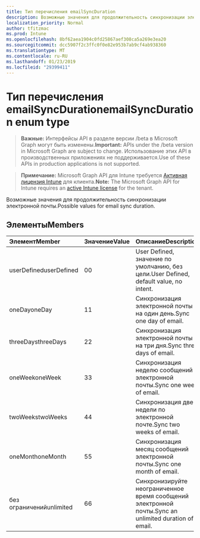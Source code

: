 ```yaml
---
title: Тип перечисления emailSyncDuration
description: Возможные значения для продолжительность синхронизации электронной почты.
localization_priority: Normal
author: tfitzmac
ms.prod: Intune
ms.openlocfilehash: 8bf62aea1904c0fd25867aef308ca5a269e3ea20
ms.sourcegitcommit: dcc5907f2c3ffc0f0e82e953b7ab9cf4ab938360
ms.translationtype: MT
ms.contentlocale: ru-RU
ms.lasthandoff: 01/23/2019
ms.locfileid: "29399411"
---
```

# <a name="emailsyncduration-enum-type"></a><span data-ttu-id="cda51-103">Тип перечисления emailSyncDuration</span><span class="sxs-lookup"><span data-stu-id="cda51-103">emailSyncDuration enum type</span></span>

> <span data-ttu-id="cda51-104">**Важные:** Интерфейсы API в разделе версии /beta в Microsoft Graph могут быть изменены.</span><span class="sxs-lookup"><span data-stu-id="cda51-104">**Important:** APIs under the /beta version in Microsoft Graph are subject to change.</span></span> <span data-ttu-id="cda51-105">Использование этих API в производственных приложениях не поддерживается.</span><span class="sxs-lookup"><span data-stu-id="cda51-105">Use of these APIs in production applications is not supported.</span></span>

> <span data-ttu-id="cda51-106">**Примечание:** Microsoft Graph API для Intune требуется [Активная лицензия Intune](https://go.microsoft.com/fwlink/?linkid=839381) для клиента.</span><span class="sxs-lookup"><span data-stu-id="cda51-106">**Note:** The Microsoft Graph API for Intune requires an [active Intune license](https://go.microsoft.com/fwlink/?linkid=839381) for the tenant.</span></span>

<span data-ttu-id="cda51-107">Возможные значения для продолжительность синхронизации электронной почты.</span><span class="sxs-lookup"><span data-stu-id="cda51-107">Possible values for email sync duration.</span></span>

## <a name="members"></a><span data-ttu-id="cda51-108">Элементы</span><span class="sxs-lookup"><span data-stu-id="cda51-108">Members</span></span>
|<span data-ttu-id="cda51-109">Элемент</span><span class="sxs-lookup"><span data-stu-id="cda51-109">Member</span></span>|<span data-ttu-id="cda51-110">Значение</span><span class="sxs-lookup"><span data-stu-id="cda51-110">Value</span></span>|<span data-ttu-id="cda51-111">Описание</span><span class="sxs-lookup"><span data-stu-id="cda51-111">Description</span></span>|
|:---|:---|:---|
|<span data-ttu-id="cda51-112">userDefined</span><span class="sxs-lookup"><span data-stu-id="cda51-112">userDefined</span></span>|<span data-ttu-id="cda51-113">0</span><span class="sxs-lookup"><span data-stu-id="cda51-113">0</span></span>|<span data-ttu-id="cda51-114">User Defined, значение по умолчанию, без цели.</span><span class="sxs-lookup"><span data-stu-id="cda51-114">User Defined, default value, no intent.</span></span>|
|<span data-ttu-id="cda51-115">oneDay</span><span class="sxs-lookup"><span data-stu-id="cda51-115">oneDay</span></span>|<span data-ttu-id="cda51-116">1</span><span class="sxs-lookup"><span data-stu-id="cda51-116">1</span></span>|<span data-ttu-id="cda51-117">Синхронизация электронной почты на один день.</span><span class="sxs-lookup"><span data-stu-id="cda51-117">Sync one day of email.</span></span>|
|<span data-ttu-id="cda51-118">threeDays</span><span class="sxs-lookup"><span data-stu-id="cda51-118">threeDays</span></span>|<span data-ttu-id="cda51-119">2</span><span class="sxs-lookup"><span data-stu-id="cda51-119">2</span></span>|<span data-ttu-id="cda51-120">Синхронизация электронной почты на три дня.</span><span class="sxs-lookup"><span data-stu-id="cda51-120">Sync three days of email.</span></span>|
|<span data-ttu-id="cda51-121">oneWeek</span><span class="sxs-lookup"><span data-stu-id="cda51-121">oneWeek</span></span>|<span data-ttu-id="cda51-122">3</span><span class="sxs-lookup"><span data-stu-id="cda51-122">3</span></span>|<span data-ttu-id="cda51-123">Синхронизация неделю сообщений электронной почты.</span><span class="sxs-lookup"><span data-stu-id="cda51-123">Sync one week of email.</span></span>|
|<span data-ttu-id="cda51-124">twoWeeks</span><span class="sxs-lookup"><span data-stu-id="cda51-124">twoWeeks</span></span>|<span data-ttu-id="cda51-125">4</span><span class="sxs-lookup"><span data-stu-id="cda51-125">4</span></span>|<span data-ttu-id="cda51-126">Синхронизация две недели по электронной почте.</span><span class="sxs-lookup"><span data-stu-id="cda51-126">Sync two weeks of email.</span></span>|
|<span data-ttu-id="cda51-127">oneMonth</span><span class="sxs-lookup"><span data-stu-id="cda51-127">oneMonth</span></span>|<span data-ttu-id="cda51-128">5</span><span class="sxs-lookup"><span data-stu-id="cda51-128">5</span></span>|<span data-ttu-id="cda51-129">Синхронизация месяц сообщений электронной почты.</span><span class="sxs-lookup"><span data-stu-id="cda51-129">Sync one month of email.</span></span>|
|<span data-ttu-id="cda51-130">без ограничений</span><span class="sxs-lookup"><span data-stu-id="cda51-130">unlimited</span></span>|<span data-ttu-id="cda51-131">6</span><span class="sxs-lookup"><span data-stu-id="cda51-131">6</span></span>|<span data-ttu-id="cda51-132">Синхронизируйте неограниченное время сообщений электронной почты.</span><span class="sxs-lookup"><span data-stu-id="cda51-132">Sync an unlimited duration of email.</span></span>|




